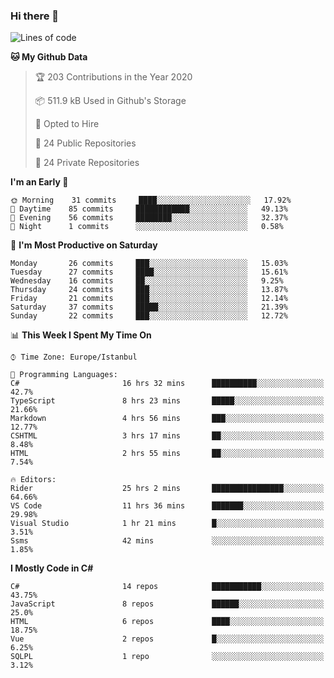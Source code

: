 ### Hi there 👋

<!--START_SECTION:waka-->
![Lines of code](https://img.shields.io/badge/From%20Hello%20World%20I%27ve%20Written-25.2%20million%20lines%20of%20code-blue)

**🐱 My Github Data** 

> 🏆 203 Contributions in the Year 2020
 > 
> 📦 511.9 kB Used in Github's Storage 
 > 
> 💼 Opted to Hire
 > 
> 📜 24 Public Repositories 
 > 
> 🔑 24 Private Repositories  
 > 
**I'm an Early 🐤** 

```text
🌞 Morning    31 commits     ████░░░░░░░░░░░░░░░░░░░░░   17.92% 
🌆 Daytime    85 commits     ████████████░░░░░░░░░░░░░   49.13% 
🌃 Evening    56 commits     ████████░░░░░░░░░░░░░░░░░   32.37% 
🌙 Night      1 commits      ░░░░░░░░░░░░░░░░░░░░░░░░░   0.58%

```
📅 **I'm Most Productive on Saturday** 

```text
Monday       26 commits     ███░░░░░░░░░░░░░░░░░░░░░░   15.03% 
Tuesday      27 commits     ████░░░░░░░░░░░░░░░░░░░░░   15.61% 
Wednesday    16 commits     ██░░░░░░░░░░░░░░░░░░░░░░░   9.25% 
Thursday     24 commits     ███░░░░░░░░░░░░░░░░░░░░░░   13.87% 
Friday       21 commits     ███░░░░░░░░░░░░░░░░░░░░░░   12.14% 
Saturday     37 commits     █████░░░░░░░░░░░░░░░░░░░░   21.39% 
Sunday       22 commits     ███░░░░░░░░░░░░░░░░░░░░░░   12.72%

```


📊 **This Week I Spent My Time On** 

```text
⌚︎ Time Zone: Europe/Istanbul

💬 Programming Languages: 
C#                       16 hrs 32 mins      ██████████░░░░░░░░░░░░░░░   42.7% 
TypeScript               8 hrs 23 mins       █████░░░░░░░░░░░░░░░░░░░░   21.66% 
Markdown                 4 hrs 56 mins       ███░░░░░░░░░░░░░░░░░░░░░░   12.77% 
CSHTML                   3 hrs 17 mins       ██░░░░░░░░░░░░░░░░░░░░░░░   8.48% 
HTML                     2 hrs 55 mins       ██░░░░░░░░░░░░░░░░░░░░░░░   7.54%

🔥 Editors: 
Rider                    25 hrs 2 mins       ████████████████░░░░░░░░░   64.66% 
VS Code                  11 hrs 36 mins      ███████░░░░░░░░░░░░░░░░░░   29.98% 
Visual Studio            1 hr 21 mins        █░░░░░░░░░░░░░░░░░░░░░░░░   3.51% 
Ssms                     42 mins             ░░░░░░░░░░░░░░░░░░░░░░░░░   1.85%

```

**I Mostly Code in C#** 

```text
C#                       14 repos            ███████████░░░░░░░░░░░░░░   43.75% 
JavaScript               8 repos             ██████░░░░░░░░░░░░░░░░░░░   25.0% 
HTML                     6 repos             ████░░░░░░░░░░░░░░░░░░░░░   18.75% 
Vue                      2 repos             █░░░░░░░░░░░░░░░░░░░░░░░░   6.25% 
SQLPL                    1 repo              ░░░░░░░░░░░░░░░░░░░░░░░░░   3.12%

```



<!--END_SECTION:waka-->

<!--
**ebubekirdinc/ebubekirdinc** is a ✨ _special_ ✨ repository because its `README.md` (this file) appears on your GitHub profile.

Here are some ideas to get you started:

- 🔭 I’m currently working on ...
- 🌱 I’m currently learning ...
- 👯 I’m looking to collaborate on ...
- 🤔 I’m looking for help with ...
- 💬 Ask me about ...
- 📫 How to reach me: ...
- 😄 Pronouns: ...
- ⚡ Fun fact: ...
-->
